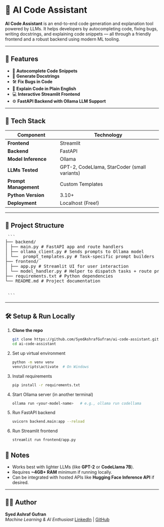 # 🤖 AI Code Assistant

**AI Code Assistant** is an end-to-end code generation and explanation tool powered by LLMs. It helps developers by autocompleting code, fixing bugs, writing docstrings, and explaining code snippets — all through a friendly frontend and a robust backend using modern ML tooling.

---

## 🚀 Features

- 🔄 **Autocomplete Code Snippets**
- 🧠 **Generate Docstrings**
- 🛠️ **Fix Bugs in Code**
- 💬 **Explain Code in Plain English**
- 💻 **Interactive Streamlit Frontend**
- ⚙️ **FastAPI Backend with Ollama LLM Support**

---

## 🧰 Tech Stack

| Component | Technology |
|----------|------------|
| **Frontend** | Streamlit |
| **Backend** | FastAPI |
| **Model Inference** |  Ollama |
| **LLMs Tested** | GPT-2, CodeLlama, StarCoder (small variants) |
| **Prompt Management** | Custom Templates |
| **Python Version** | 3.10+ |
| **Deployment** | Localhost (Free!) |

---

## 📁 Project Structure

<pre> ``` 
├── backend/
│ ├── main.py # FastAPI app and route handlers
│ ├── ollama_client.py # Sends prompts to Ollama model
│ └──  prompt_templates.py # Task-specific prompt builders
├── frontend/
│ ├── app.py # Streamlit UI for user interaction
│ └── model_handler.py # Helper to dispatch tasks + route prompts
├── requirements.txt # Python dependencies
└── README.md # Project documentation


 ``` </pre>

---

## 🛠️ Setup & Run Locally

1. **Clone the repo**  
   ```bash
   git clone https://github.com/SyedAshrafGufran/ai-code-assistant.git
   cd ai-code-assistant

2. Set up virtual environment
   ```bash
   python -m venv venv
   venv\Scripts\activate  # On Windows


3. Install requirements
   ```bash
   pip install -r requirements.txt

4. Start Ollama server (in another terminal)
   ```bash
   ollama run <your-model-name>   # e.g., ollama run codellama


5. Run FastAPI backend
   ```bash
   uvicorn backend.main:app --reload


6. Run Streamlit frontend
   ```bash
   streamlit run frontend/app.py


## 📌 Notes

- Works best with lighter LLMs (like **GPT-2** or **CodeLlama 7B**).
- Requires **~4GB+ RAM** minimum if running locally.
- Can be integrated with hosted APIs like **Hugging Face Inference API** if desired.

---

## 🧑‍💻 Author

**Syed Ashraf Gufran**  
_Machine Learning & AI Enthusiast_
[LinkedIn](https://www.linkedin.com/in/syed-ashraf-gufran) | [GitHub](https://github.com/SyedAshrafGufran)